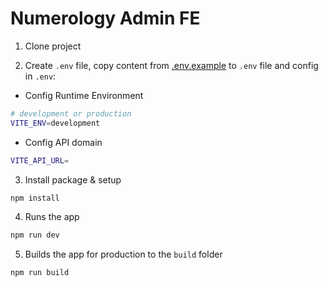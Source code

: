 # Numerology Admin FE

1. Clone project

2. Create `.env` file, copy content from [.env.example](./.env.example) to `.env` file and config in `.env`:

-   Config Runtime Environment

```bash
# development or production
VITE_ENV=development
```

-   Config API domain

```bash
VITE_API_URL=
```

3. Install package & setup

```bash
npm install
```

4. Runs the app

```bash
npm run dev
```

5. Builds the app for production to the `build` folder

```bash
npm run build
```
